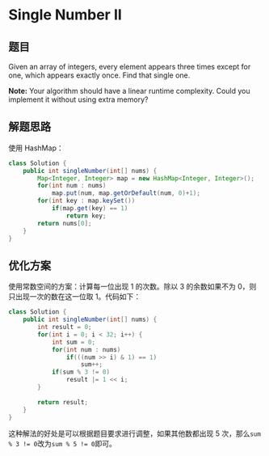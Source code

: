 # Single Number II

## 题目

Given an array of integers, every element appears three times except for one, which appears exactly once. Find that single one.

**Note:**
Your algorithm should have a linear runtime complexity. Could you implement it without using extra memory? 

## 解题思路

使用 HashMap：

```java
class Solution {
    public int singleNumber(int[] nums) {
        Map<Integer, Integer> map = new HashMap<Integer, Integer>();
        for(int num : nums)
            map.put(num, map.getOrDefault(num, 0)+1);
        for(int key : map.keySet())
            if(map.get(key) == 1)
                return key;
        return nums[0];
    }
}
```

## 优化方案

使用常数空间的方案：计算每一位出现 1 的次数。除以 3 的余数如果不为 0，则只出现一次的数在这一位取 1。代码如下：

```java
class Solution {
    public int singleNumber(int[] nums) {
        int result = 0;
        for(int i = 0; i < 32; i++) {
            int sum = 0;
            for(int num : nums)
                if(((num >> i) & 1) == 1)
                    sum++;
            if(sum % 3 != 0) 
                result |= 1 << i;
        }
        
        return result;
    }
}
```

这种解法的好处是可以根据题目要求进行调整，如果其他数都出现 5 次，那么`sum % 3 != 0`改为`sum % 5 != 0`即可。